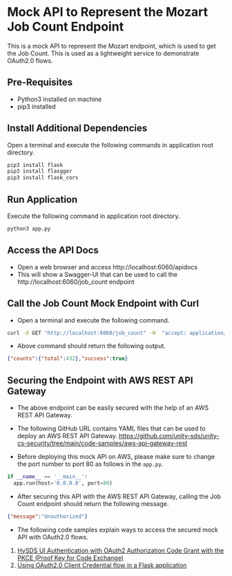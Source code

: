 # Mock API to Represent the Mozart Job Count Endpoint

This is a mock API to represent the Mozart endpoint, which is used to get the Job Count. This is used as a lightweight service
to demonstrate OAuth2.0 flows.

## Pre-Requisites

- Python3 installed on machine
- pip3 installed

## Install Additional Dependencies

Open a terminal and execute the following commands in application root directory.

```bash
pip3 install flask
pip3 install flasgger
pip3 install flask_cors 
```

## Run Application

Execute the following command in application root directory.

```bash
python3 app.py
```

## Access the API Docs

* Open a web browser and access http://localhost:6060/apidocs 
* This will show a Swagger-UI that can be used to call the http://localhost:6060/job_count endpoint

## Call the Job Count Mock Endpoint with Curl

* Open a terminal and execute the following command.
```bash
curl -X GET "http://localhost:6060/job_count" -H  "accept: application/json"
```
* Above command should return the following output.
```json
{"counts":{"total":432},"success":true}
```

## Securing the Endpoint with AWS REST API Gateway

* The above endpoint can be easily secured with the help of an AWS REST API Gateway.

* The following GitHub URL contains YAML files that can be used to deploy an AWS REST API Gateway.
https://github.com/unity-sds/unity-cs-security/tree/main/code-samples/aws-api-gateway-rest 

* Before deploying this mock API on AWS, please make sure to change the port number to port 80 as follows in the `app.py`.
```python
if __name__ == '__main__':
  app.run(host='0.0.0.0', port=80)
```

* After securing this API with the AWS REST API Gateway, calling the Job Count endpoint should return the following message.
```json
{"message":"Unauthorized"}
```

* The following code samples explain ways to access the secured mock API with OAuth2.0 flows.
1. [HySDS UI Authentication with OAuth2 Authorization Code Grant with the PKCE (Proof Key for Code Exchange)](https://github.com/unity-sds/unity-cs-security/tree/main/code-samples/hysds_ui_auth)
2. [Using OAuth2.0 Client Credential flow in a Flask application](https://github.com/unity-sds/unity-cs-security/tree/main/code-samples/hysds_mozart_mock_consumer)
